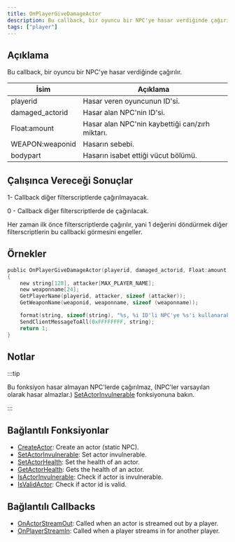 ```yaml
---
title: OnPlayerGiveDamageActor
description: Bu callback, bir oyuncu bir NPC'ye hasar verdiğinde çağırılır.
tags: ["player"]
---
```


<VersionWarnTR name='callback' version='SA-MP 0.3.7' />

## Açıklama

Bu callback, bir oyuncu bir NPC'ye hasar verdiğinde çağırılır.

| İsim            | Açıklama                                        |
|-----------------|-------------------------------------------------|
| playerid        | Hasar veren oyuncunun ID'si.                    |
| damaged_actorid | Hasar alan NPC'nin ID'si.                       |
| Float:amount    | Hasar alan NPC'nin kaybettiği can/zırh miktarı. |
| WEAPON:weaponid | Hasarın sebebi.                                 |
| bodypart        | Hasarın isabet ettiği vücut bölümü.             |

## Çalışınca Vereceği Sonuçlar

1- Callback diğer filterscriptlerde çağırılmayacak.

0 - Callback diğer filterscriptlerde de çağırılacak.

Her zaman ilk önce filterscriptlerde çağırılır, yani 1 değerini döndürmek diğer filterscriptlerin bu callbacki görmesini engeller.

## Örnekler

```c
public OnPlayerGiveDamageActor(playerid, damaged_actorid, Float:amount, WEAPON:weaponid, bodypart)
{
    new string[128], attacker[MAX_PLAYER_NAME];
    new weaponname[24];
    GetPlayerName(playerid, attacker, sizeof (attacker));
    GetWeaponName(weaponid, weaponname, sizeof (weaponname));

	format(string, sizeof(string), "%s, %i ID'li NPC'ye %s'i kullanarak %0.f miktarında hasar verdi.", attacker, damaged_actorid, weaponname, amount);
    SendClientMessageToAll(0xFFFFFFFF, string);
    return 1;
}
```

## Notlar

:::tip

Bu fonksiyon hasar almayan NPC'lerde çağırılmaz, (NPC'ler varsayılan olarak hasar almazlar.) [SetActorInvulnerable](../functions/SetActorInvulnerable) fonksiyonuna bakın.

:::

## Bağlantılı Fonksiyonlar

- [CreateActor](../functions/CreateActor): Create an actor (static NPC).
- [SetActorInvulnerable](../functions/SetActorInvulnerable): Set actor invulnerable.
- [SetActorHealth](../functions/SetActorHealth): Set the health of an actor.
- [GetActorHealth](../functions/GetActorHealth): Gets the health of an actor.
- [IsActorInvulnerable](../functions/IsActorInvulnerable): Check if actor is invulnerable.
- [IsValidActor](../functions/IsValidActor): Check if actor id is valid.

## Bağlantılı Callbacks

- [OnActorStreamOut](OnActorStreamOut): Called when an actor is streamed out by a player.
- [OnPlayerStreamIn](OnPlayerStreamIn): Called when a player streams in for another player.
